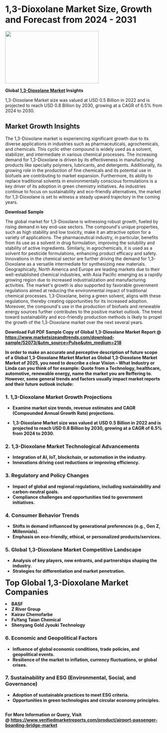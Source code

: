 <H1>1,3-Dioxolane Market Size, Growth and Forecast from 2024 - 2031</H1><img class="aligncenter size-medium wp-image-584254" src="https://thirdeyenews.in/wp-content/uploads/2024/09/Global-Market-Research-300x168.jpeg" alt="" width="300" height="168" /><p><strong>Global&nbsp;<a href="https://www.marketsizeandtrends.com/download-sample/52073/&amp;utm_source=Pulse&amp;utm_medium=218">1,3-Dioxolane Market</a> Insights</strong></p><p>1,3-Dioxolane Market size was valued at USD 0.5 Billion in 2022 and is projected to reach USD 0.8 Billion by 2030, growing at a CAGR of 6.5% from 2024 to 2030.</p><p><h2>Market Growth Insights</h2> <p>The 1,3-Dioxolane market is experiencing significant growth due to its diverse applications in industries such as pharmaceuticals, agrochemicals, and chemicals. This cyclic ether compound is widely used as a solvent, stabilizer, and intermediate in various chemical processes. The increasing demand for 1,3-Dioxolane is driven by its effectiveness in manufacturing products like specialty polymers, lubricants, and detergents. Additionally, its growing role in the production of fine chemicals and its potential use in biofuels are contributing to market expansion. Furthermore, its ability to replace traditional solvents in environmentally conscious formulations is a key driver of its adoption in green chemistry initiatives. As industries continue to focus on sustainability and eco-friendly alternatives, the market for 1,3-Dioxolane is set to witness a steady upward trajectory in the coming years.</p> <p><strong>Download Sample</strong></p> <p>The global market for 1,3-Dioxolane is witnessing robust growth, fueled by rising demand in key end-use sectors. The compound's unique properties, such as high stability and low toxicity, make it an attractive option for a variety of applications. The pharmaceutical industry, in particular, benefits from its use as a solvent in drug formulation, improving the solubility and stability of active ingredients. Similarly, in agrochemicals, it is used as a solvent for pesticide formulations, enhancing product efficacy and safety. Innovations in the chemical sector are further driving the demand for 1,3-Dioxolane as a versatile intermediate for synthesizing new materials. Geographically, North America and Europe are leading markets due to their well-established chemical industries, with Asia Pacific emerging as a rapidly growing region due to increased industrialization and manufacturing activities. The market's growth is also supported by favorable government regulations aimed at reducing the environmental impact of traditional chemical processes. 1,3-Dioxolane, being a green solvent, aligns with these regulations, thereby creating opportunities for its increased adoption. Moreover, the compound's use in the production of biofuels and renewable energy sources further contributes to the positive market outlook. The trend toward sustainability and eco-friendly production methods is likely to propel the growth of the 1,3-Dioxolane market over the next several years.</p> <p><strong></p><p><span class=""><strong>Download Full PDF Sample Copy of Global 1,3-Dioxolane Market Report</strong> @ <a href="https://www.marketsizeandtrends.com/download-sample/52073/&amp;utm_source=Pulse&amp;utm_medium=218" target="_blank">https://www.marketsizeandtrends.com/download-sample/52073/&amp;utm_source=Pulse&amp;utm_medium=218</a></span></p><p>In order to make an accurate and perceptive description of future scope of a Global&nbsp;1,3-Dioxolane Market Market as Global&nbsp;1,3-Dioxolane Market Market of 2025, you need to describe a clear Vision &ndash; What Industry or Linda can you think of for example: Quote from a Technology, healthcare, automotive, renewable energy, name the market you are Reffering to. However, some general trends and factors usually impact market reports and their future outlook include:</p><h3>1.&nbsp;<strong>1,3-Dioxolane Market Growth Projections</strong></h3><ul><li>Examine market size trends, revenue estimates and CAGR (Compounded Annual Growth Rate) projections.</li><li><p>1,3-Dioxolane Market size was valued at USD 0.5 Billion in 2022 and is projected to reach USD 0.8 Billion by 2030, growing at a CAGR of 6.5% from 2024 to 2030.</p></li></ul><h3>2.&nbsp;<strong>1,3-Dioxolane Market Technological Advancements</strong></h3><ul><li>Integration of AI, IoT, blockchain, or automation in the industry.</li><li>Innovations driving cost reductions or improving efficiency.</li></ul><h3>3.&nbsp;<strong>Regulatory and Policy Changes</strong></h3><ul><li>Impact of global and regional regulations, including sustainability and carbon-neutral goals.</li><li>Compliance challenges and opportunities tied to government initiatives.</li></ul><h3>4.&nbsp;<strong>Consumer Behavior Trends</strong></h3><ul><li>Shifts in demand influenced by generational preferences (e.g., Gen Z, Millennials).</li><li>Emphasis on eco-friendly, ethical, or personalized products/services.</li></ul><h3>5.&nbsp;<strong>Global 1,3-Dioxolane Market Competitive Landscape</strong></h3><ul><li>Analysis of key players, new entrants, and partnerships shaping the industry.</li><li>Strategies for differentiation and market penetration.</li></ul><p data-pm-slice="1 1 []"><span style="color: inherit; font-family: inherit; font-size: 25px;">Top Global 1,3-Dioxolane Market Companies</span></p><div class="" data-test-id=""><p><li>BASF</li><li> Z River Group</li><li> Kairav Chemofarbe</li><li> FuYang Taian Chemical</li><li> Shenyang Gold Jyouki Technology</li></p></div><h3>6.&nbsp;<strong>Economic and Geopolitical Factors</strong></h3><ul><li>Influence of global economic conditions, trade policies, and geopolitical events.</li><li>Resilience of the market to inflation, currency fluctuations, or global crises.</li></ul><h3>7.&nbsp;<strong>Sustainability and ESG (Environmental, Social, and Governance)</strong></h3><ul><li>Adoption of sustainable practices to meet ESG criteria.</li><li>Opportunities in green technologies and circular economy principles.</li></ul><h2><strong style="font-size: 14px;">For More Information or Query, Visit @&nbsp;</strong><a style="background-color: #ffffff; font-size: 14px;" href="https://www.marketsizeandtrends.com/report/13-dioxolane-market/" target="_blank">https://www.verifiedmarketreports.com/product/airport-passenger-boarding-bridge-market</a></h2>
